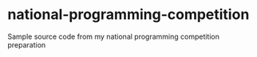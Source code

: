 # national-programming-competition
Sample source code from my national programming competition preparation
